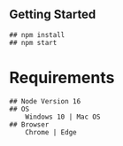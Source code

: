 
## Getting Started

    ## npm install
	## npm start

# Requirements
	## Node Version 16
	## OS
	    Windows 10 | Mac OS
	## Browser
	    Chrome | Edge
